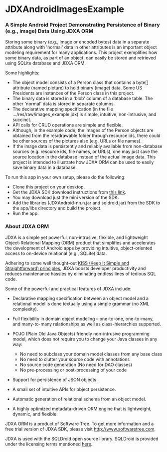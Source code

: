 ﻿# JDXAndroidImagesExample
### A Simple Android Project Demonstrating Persistence of Binary (e.g., image) Data Using JDXA ORM

Storing some binary (e.g., image or encoded bytes) data in a separate attribute along with 'normal' data in other attributes is an important object modeling requirement for many applications. This project exemplifies how some binary data, as part of an object, can easily be stored and retrieved using SQLite database and JDXA ORM. 

Some highlights:  
*	The object model consists of a Person class that contains a byte[] attribute (named picture) to hold binary (image) data. Some US Presidents are instances of the Person class in this project.
*	The binary data is stored in a 'blob' column of a database table. The other 'normal' data is stored in separate columns.
*	The declarative mapping specification (in the file .../res/raw/images_example.jdx) is simple, intuitive, non-intrusive, and succinct.  
*	API calls for CRUD operations are simple and flexible.
*	Although, in the example code, the images of the Person objects are obtained from the res\drawable folder through resource ids, there could be other sources of the pictures also (e.g. URLs or file names). 
*	If the image data is persistently and reliably available from non-database sources (e.g. resource ids, file names, or URLs), one may just save the source location in the database instead of the actual image data. This project is intended to illustrate how JDXA ORM can be used to easily save binary data in a database.

To run this app in your own setup, please do the following:
*	Clone this project on your desktop.
*	Get the JDXA SDK download instructions from [this link](http://softwaretree.com/v1/products/jdxa/download-jdxa.php).
*	You may download just the mini version of the SDK.
*	Add the libraries (JDXAndroid-nn.n.jar and sqldroid.jar) from the SDK to the app/libs directory and build the project.
*	Run the app.  

### About JDXA ORM 
JDXA is a simple yet powerful, non-intrusive, flexible, and lightweight Object-Relational Mapping (ORM) product that simplifies and accelerates the development of Android apps by providing intuitive, object-oriented access to on-device relational (e.g., SQLite) data.  

Adhering to some well thought-out [KISS (Keep It Simple and Straightforward) principles](http://softwaretree.com/v1/KISSPrinciples.html), JDXA boosts developer productivity and reduces maintenance hassles by eliminating endless lines of tedious SQL code.  

Some of the powerful and practical features of JDXA include: 
*	Declarative mapping specification between an object model and a relational model is done textually using a simple grammar (no XML complexity). 
*	Full flexibility in domain object modeling – one-to-one, one-to-many, and many-to-many relationships as well as class-hierarchies supported.
*	POJO (Plain Old Java Objects) friendly non-intrusive programming model, which does not require you to change your Java classes in any way:   

    - No need to subclass your domain model classes from any base class
    - No need to clutter your source code with annotations
    - No source code generation (No need for DAO classes)
    - No pre-processing or post-processing of your code  

*	Support for persistence of JSON objects.
*	A small set of intuitive APIs for object persistence.
*	Automatic generation of relational schema from an object model. 
*	A highly optimized metadata-driven ORM engine that is lightweight, dynamic, and flexible.   

JDXA ORM is a product of Software Tree. To get more information and a free trial version of JDXA SDK, please visit http://www.softwaretree.com.  

JDXA is used with the SQLDroid open source library. SQLDroid is provided under the licensing terms mentioned [here](https://github.com/SQLDroid/SQLDroid/blob/master/LICENSE).



